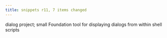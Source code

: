 ```yaml
---
title: snippets r11, 7 items changed
---
```


dialog project; small Foundation tool for displaying dialogs from within shell scripts
